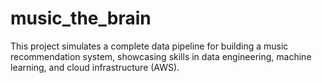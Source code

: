# music_the_brain
This project simulates a complete data pipeline for building a music recommendation system, showcasing skills in data engineering, machine learning, and cloud infrastructure (AWS).
